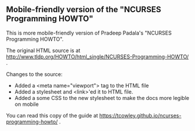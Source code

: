 ## Mobile-friendly version of the "NCURSES Programming HOWTO"

This is more mobile-friendly version of Pradeep Padala's "NCURSES Programming HOWTO".

The original HTML source is at http://www.tldp.org/HOWTO/html_single/NCURSES-Programming-HOWTO/ .

Changes to the source:
- Added a &lt;meta name="viewport"&gt; tag to the HTML file
- Added a stylesheet and &lt;link&gt;'ed it to HTML file.
- Added a some CSS to the new stylesheet to make the docs more legible on mobile

You can read this copy of the guide at https://tcowley.github.io/ncurses-programming-howto/ .

